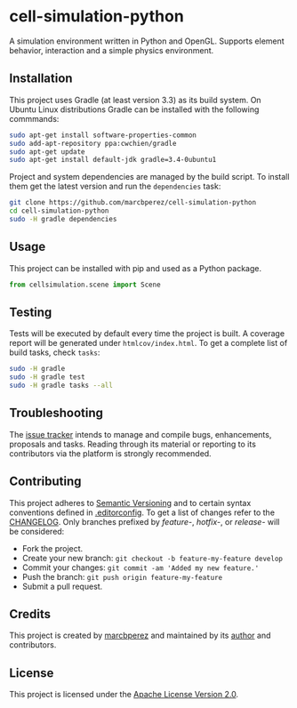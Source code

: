 # cell-simulation-python

A simulation environment written in Python and OpenGL. Supports element
behavior, interaction and a simple physics environment.

## Installation

This project uses Gradle (at least version 3.3) as its build system. On Ubuntu
Linux distributions Gradle can be installed with the following commmands:

```bash
sudo apt-get install software-properties-common
sudo add-apt-repository ppa:cwchien/gradle
sudo apt-get update
sudo apt-get install default-jdk gradle=3.4-0ubuntu1
```

Project and system dependencies are managed by the build script. To install them
get the latest version and run the `dependencies` task:

```bash
git clone https://github.com/marcbperez/cell-simulation-python
cd cell-simulation-python
sudo -H gradle dependencies
```

## Usage

This project can be installed with pip and used as a Python package.

```python
from cellsimulation.scene import Scene
```

## Testing

Tests will be executed by default every time the project is built. A coverage
report will be generated under `htmlcov/index.html`. To get a complete list of
build tasks, check `tasks`:

```bash
sudo -H gradle
sudo -H gradle test
sudo -H gradle tasks --all
```

## Troubleshooting

The [issue tracker][issue-tracker] intends to manage and compile bugs,
enhancements, proposals and tasks. Reading through its material or reporting to
its contributors via the platform is strongly recommended.

## Contributing

This project adheres to [Semantic Versioning][semver] and to certain syntax
conventions defined in [.editorconfig][editorconfig]. To get a list of changes
refer to the [CHANGELOG][changelog]. Only branches prefixed by *feature-*,
*hotfix-*, or *release-* will be considered:

  - Fork the project.
  - Create your new branch: `git checkout -b feature-my-feature develop`
  - Commit your changes: `git commit -am 'Added my new feature.'`
  - Push the branch: `git push origin feature-my-feature`
  - Submit a pull request.

## Credits

This project is created by [marcbperez][author] and maintained by its
[author][author] and contributors.

## License

This project is licensed under the [Apache License Version 2.0][license].

[author]: https://marcbperez.github.io
[issue-tracker]: https://github.com/marcbperez/cell-simulation-python/issues
[editorconfig]: .editorconfig
[changelog]: CHANGELOG.md
[license]: LICENSE
[semver]: http://semver.org
[install-docker-compose]: https://docs.docker.com/compose/install/
